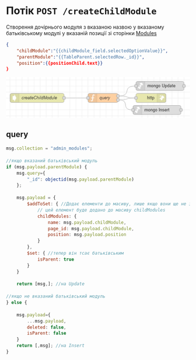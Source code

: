# Потік `POST /createChildModule`

Створення дочірнього модуля з вказаною назвою у вказаному батьківському модулі у вказаній позиції зі сторінки [Modules](page_modules.md)

```json
{
	"childModule":"{{childModule_field.selectedOptionValue}}",
	"parentModule":"{{TableParent.selectedRow._id}}",
	"position":{{positionChild.text}}
}
```

![image-20230518095334173](media/image-20230518095334173.png)

## query

```js
msg.collection = "admin_modules";

//якщо вказаний батьківський модуль
if (msg.payload.parentModule) {
    msg.query={
        "_id": objectid(msg.payload.parentModule)
    };

    msg.payload = {
        $addToSet: { //Додає елементи до масиву, лише якщо вони ще не існують у наборі.
            // цей елемент буде додано до масиву childModules
            childModules: {
                name: msg.payload.childModule,
                page_id: msg.payload.childModule,
                position: msg.payload.position
            }
        },
        $set: { //тепер він тсає батьківським
            isParent: true
        }
    }

    return [msg,]; //на Update

//якщо не вказаний батьківський модуль
} else {
        
    msg.payload={
        ...msg.payload,
        deleted: false,
        isParent: false
    }
    return [,msg]; //на Insert
}
```


